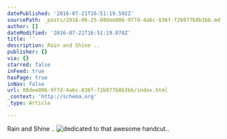 ```yaml
---
datePublished: '2016-07-21T16:51:19.592Z'
sourcePath: _posts/2016-06-25-08dee006-9f7d-4a6c-836f-f2b977b8b3bb.md
author: []
dateModified: '2016-07-21T16:51:19.078Z'
title: ''
description: Rain and Shine ..
publisher: {}
via: {}
starred: false
inFeed: true
hasPage: true
inNav: false
url: 08dee006-9f7d-4a6c-836f-f2b977b8b3bb/index.html
_context: 'http://schema.org'
_type: Article

---
```

Rain and Shine ..
![dedicated to that awesome handcut..](https://the-grid-user-content.s3-us-west-2.amazonaws.com/504a9872-5972-44d1-af9b-2f96879744ee.jpg)